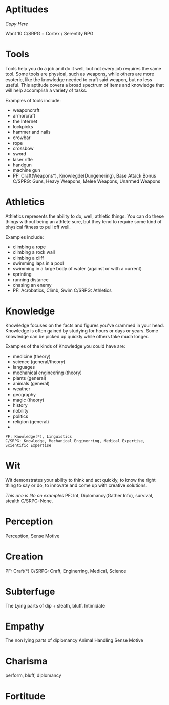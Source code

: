 # Aptitudes
*Copy Here*

Want 10
C/SRPG = Cortex / Serentity RPG
# Tools
Tools help you do a job and do it well, but not every job requires the same tool. Some tools are physical, such as weapons, while others are more esoteric, like the knowledge needed to craft said weapon, but no less useful. This aptitude covers a broad spectrum of items and knowledge that will help accomplish a variety of tasks.

Examples of tools include:
* weaponcraft
* armorcraft
* the Internet
* lockpicks
* hammer and nails
* crowbar
* rope
* crossbow
* sword
* laser rifle
* handgun
* machine gun
* 
	PF: Craft(Weapons*), Knowlegde(Dungenering), Base Attack Bonus
	C/SPRG: Guns, Heavy Weapons, Melee Weapons, Unarmed Weapons

# Athletics
Athletics represents the ability to do, well, athletic things. You can do these things without being an athlete sure, but they tend to require some kind of physical fitness to pull off well.

Examples include:
* climbing a rope
* climbing a rock wall
* climbing a cliff
* swimming laps in a pool
* swimming in a large body of water (against or with a current)
* sprinting
* running distance
* chasing an enemy
* 
	PF: Acrobatics, Climb, Swim
	C/SRPG: Athletics

# Knowledge
Knowledge focuses on the facts and figures you've crammed in your head. Knowledge is often gained by studying for hours or days or years. Some knowledge can be picked up quickly while others take much longer.

Examples of the kinds of Knowledge you could have are:
* medicine (theory)
* science (general/theory)
* languages
* mechanical engineering (theory)
* plants (general)
* animals (general)
* weather
* geography
* magic (theory)
* history
* nobility
* politics
* religion (general)
* 


	PF: Knowledge(*), Linguistics
	C/SRPG: Knowledge, Mechanical Enginerring, Medical Expertise, Scientific Expertise
	
# Wit
Wit demonstrates your ability to think and act quickly, to know the right thing to say or do, to innovate and come up with creative solutions. 

*This one is lite on examples*
	PF: Int, Diplomancy(Gather Info), survival, stealth
	C/SRPG: None.

# Perception

Perception, Sense Motive

# Creation

PF: Craft(*)
	C/SRPG: Craft, Enginerring, Medical, Science

# Subterfuge

The Lying parts of dip + sleath, bluff. Intimidate

# Empathy

The non lying parts of diplomancy
Animal Handling
Sense Motive

# Charisma

perform, bluff, diplomancy

# Fortitude

<!--stackedit_data:
eyJkaXNjdXNzaW9ucyI6eyJqUXFPS0JOZmZKdkpWS1ZkIjp7In
N0YXJ0Ijo0MzQsImVuZCI6NDQ1LCJ0ZXh0Ijoid2VhcG9uY3Jh
ZnQifX0sImNvbW1lbnRzIjp7IjZpTTdRSERCak1sMG04bVAiOn
siZGlzY3Vzc2lvbklkIjoialFxT0tCTmZmSnZKVktWZCIsInN1
YiI6ImdoOjE2MDI2MTEiLCJ0ZXh0IjoiVGhpcyBpcyBzdXBwb3
NlZCB0byBiZSBtb3JlIG9mIHRoZSB1c2FnZSBvZiB0b29scywg
bm90IHRoZSBjcmVhdGlvbiBvZiB0aGVtLiBUaGF0IHdvdWxkIG
JlIGNyZWF0aW9uLiIsImNyZWF0ZWQiOjE1NzM3NTY0NTAwNjl9
LCJ3SFlIa2k4MEdQbWRLVnJHIjp7ImRpc2N1c3Npb25JZCI6Im
pRcU9LQk5mZkp2SlZLVmQiLCJzdWIiOiJnaDoxNjAyNjExIiwi
dGV4dCI6Ikl0IGRlZiB3b3VsZCBiZSBob3cgdG8gdGFrZSBjYX
JlIG9mIHRoZSB0b29sIHRob3VnaCIsImNyZWF0ZWQiOjE1NzM3
NTY0Njg2MjZ9fSwiaGlzdG9yeSI6WzIwMzI5OTg5NzYsMjAzOT
k2MjI4OSwtOTc2MDAyNDE1LC0xMzI1ODA2MjUyLC05NTI0OTUw
NTQsLTE4OTk0NzYwNzcsMjEzMDk4ODMwOSwtMjEzMDU0OTg3LC
0xODgzNzcxMjExLDEwNjExNDc3MDUsMTcwMDI1NzA5NywtODE5
MTI4NTY4XX0=
-->
